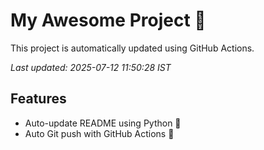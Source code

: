 # My Awesome Project 🚀

This project is automatically updated using GitHub Actions.

_Last updated: 2025-07-12 11:50:28 IST_

## Features
- Auto-update README using Python 🐍
- Auto Git push with GitHub Actions 🤖
